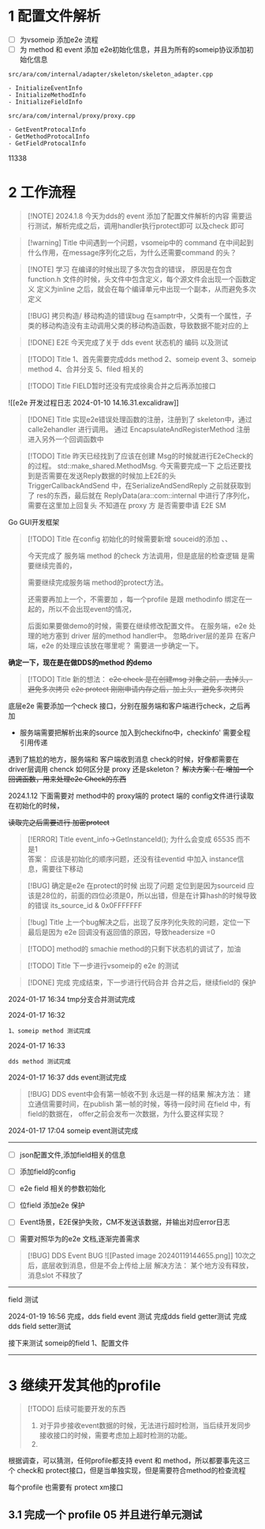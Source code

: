 
# 1 配置文件解析


- [ ] 为vsomeip 添加e2e 流程
- [ ] 为 method 和 event 添加 e2e初始化信息，并且为所有的someip协议添加初始化信息
```
src/ara/com/internal/adapter/skeleton/skeleton_adapter.cpp

- InitializeEventInfo
- InitializeMethodInfo
- InitializeFieldInfo

src/ara/com/internal/proxy/proxy.cpp

- GetEventProtocalInfo
- GetMethodProtocalInfo
- GetFieldProtocalInfo
```


11338

# 2 工作流程


> [!NOTE] 2024.1.8
> 	今天为dds的 event 添加了配置文件解析的内容
> 	需要运行测试，解析完成之后，调用handler执行protect即可 以及check 即可



> [!warning] Title
> 中间遇到一个问题，vsomeip中的 command 在中间起到什么作用，在message序列化之后，为什么还需要command 的头？




> [!NOTE] 学习
> 在编译的时候出现了多次包含的错误，
> 原因是在包含function.h 文件的时候，头文件中包含定义，每个源文件会出现一个函数定义
> 定义为inline 之后，就会在每个编译单元中出现一个副本，从而避免多次定义


> [!BUG] 拷贝构造/ 移动构造的错误bug
> 在samptr中，父类有一个属性，子类的移动构造没有主动调用父类的移动构造函数，导致数据不能对应的上



> [!DONE] E2E
> 	今天完成了关于 dds event 状态机的 编码 以及测试


> [!TODO] Title
> 	1、首先需要完成dds method
> 	2、someip event
> 	3、someip method
> 	4、合并分支
> 	5、filed 相关的



> [!TODO] Title
> FIELD暂时还没有完成徐奥合并之后再添加接口


![[e2e 开发过程日志 2024-01-10 14.16.31.excalidraw]]


> [!DONE] Title
> 实现e2e错误处理函数的注册，注册到了 skeleton中，通过 calle2ehandler 进行调用。
> 通过  EncapsulateAndRegisterMethod 注册进入另外一个回调函数中



> [!TODO] Title
> 昨天已经找到了应该在创建 Msg的时候就进行E2eCheck的的过程。
> std::make_shared.MethodMsg.
> 今天需要完成一下
> 之后还要找到是否需要在发送Reply数据的时候加上E2E的头
> TriggerCallbackAndSend  中，在SerializeAndSendReply 之前就获取到了 res的东西，最后就在
> ReplyData(ara::com::internal 中进行了序列化，需要在这里加上回复头
> 不知道在 proxy 方 是否需要申请 E2E SM


Go GUI开发框架


> [!TODO] Title
> 	在config 初始化的时候需要新增 souceid的添加 、、 
> 	
> 	今天完成了 服务端 method 的check 方法调用，但是底层的检查逻辑 是需要继续完善的，
> 	
> 	需要继续完成服务端  method的protect方法。
> 	
> 	还需要再加上一个，不需要加 ，每一个profile 是跟 methodinfo 绑定在一起的，所以不会出现event的情况，
> 	
> 	后面如果要做demo的时候，需要在继续修改配置文件。
> 在服务端，e2e 处理的地方塞到 driver 层的method handler中。 忽略driver层的差异
> 在客户端，e2e 的处理应该放在哪里呢？ 需要进一步确定一下。

**确定一下，现在是在做DDS的method 的demo**



> [!TODO] Title
> 新的想法：
> ~~e2e check 是在创建msg 对象之前， 去掉头，避免多次拷贝~~
> ~~e2e  protect  刚刚申请内存之后，加上头， 避免多次拷贝~~


底层e2e 需要添加一个check 接口，分别在服务端和客户端进行check，之后再加
- 服务端需要把解析出来的source 加入到checkifno中，checkinfo' 需要全程引用传递



遇到了尴尬的地方，服务端和 客户端收到消息  check的时候，好像都需要在driver层调用 chenck 如何区分是 proxy 还是skeleton？
~~解决方案：在 增加一个回调函数，用来处理e2e Check的东西~~



2024.1.12
下面需要对 method中的 proxy端的  protect 端的 config文件进行读取 在初始化的时候，

~~读取完之后需要进行 加密protect~~




> [!ERROR] Title
> event_info->GetInstanceId(); 为什么会变成 65535 而不是1  
> 答案：
> 应该是初始化的顺序问题，还没有往eventid 中加入 instance信息，需要往下移动


> [!BUG] 
> 确定是e2e 在protect的时候 出现了问题
> 定位到是因为sourceid 应该是28位的，前面的四位必须是0，所以出错，但是在计算hash的时候导致的错误
> its_source_id & 0x0FFFFFFF




> [!bug] Title
> 上一个bug解决之后，出现了反序列化失败的问题，定位一下
> 最后是因为 e2e 回调没有返回值的原因，导致headersize =0




> [!TODO] method的 smachie
> method的只剩下状态机的调试了，加油




> [!TODO] Title
> 下一步进行vsomeip的  e2e 的测试







> [!DONE] 完成
> 完成结束，下一步进行代码合并
> 合并之后，继续field的 保护


2024-01-17 16:34
	tmp分支合并测试完成

2024-01-17 16:32

	1、someip method 测试完成

2024-01-17 16:33

	dds method 测试完成

 2024-01-17 16:37
	dds event测试完成
	
> [!BUG] DDS event中会有第一帧收不到
> 永远是一样的结果
> 	解决方法：
> 		建立通信需要时间，在publish 第一帧的时候，等待一段时间
> 	在field 中，有field的数据在， offer之前会发布一次数据，为什么要这样实现？
> 	


2024-01-17 17:04
	someip event测试完成

---
- [ ] json配置文件,添加field相关的信息 
- [ ] 添加field的config
- [ ] e2e field 相关的参数初始化
- [ ] 位field 添加e2e 保护
- [ ] Event场景，E2E保护失败，CM不发送该数据，并输出对应error日志
- [ ] 需要对照华为的e2e 文档,逐渐完善需求




> [!BUG] DDS Event BUG
> ![[Pasted image 20240119144655.png]]
> 10次之后，底层收到消息，但是不会上传给上层
> 	解决方法：
> 		某个地方没有释放，消息slot 不释放了



---
field 测试

2024-01-19 16:56 
	完成，dds field event 测试
	完成dds field getter测试
	完成dds field setter测试

接下来测试 someip的field
1、配置文件


---

# 3 继续开发其他的profile


> [!TODO] 后续可能要开发的东西
>1. 对于异步接收event数据的时候，无法进行超时检测，当后续开发同步接收接口的时候，需要考虑加上超时检测的功能。
>2. 



根据调查，可以猜测，任何profile都支持 event 和 method，所以都要事先这三个  check和  protect接口，但是当单独实现，但是需要符合method的检查流程

每个profile 也需要有 protect xm接口


## 3.1 完成一个  profile 05  并且进行单元测试



